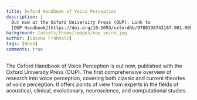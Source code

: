 ```yaml
---
title: Oxford Handbook of Voice Perception
description: |
  Out now at the Oxford University Press (OUP). Link to
  [OUP Handbook](https://doi.org/10.1093/oxfordhb/9780198743187.001.0001).
background: /assets/theme/images/oup_voice.jpg
author: [Sascha Frühholz]
tags: [Book]
comments: true
---
```


The Oxford Handbook of Voice Perception is out now, published with the Oxford University Press (OUP).
The first comprehensive overview of research into voice perception, covering both classic and current theories of voice perception. It offers points of view from experts in the fields of acoustical, clinical, evolutionary, neuroscience, and computational studies.
